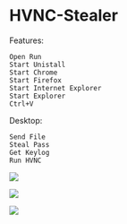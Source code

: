 # HVNC-Stealer

Features:

    Open Run
    Start Unistall
    Start Chrome
    Start Firefox
    Start Internet Explorer
    Start Explorer
    Ctrl+V

Desktop:

    Send File
    Steal Pass
    Get Keylog
    Run HVNC

<img src="https://i.ibb.co/jrqYCsS/Unbenannt.png" ><br>

<img src="https://i.ibb.co/Wk5L6dY/Unbggnt.png" ><br>

<img src="https://i.ibb.co/gSk8YLm/ff.png" ><br>
